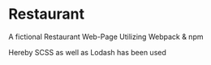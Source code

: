 # Restaurant
A fictional Restaurant Web-Page Utilizing Webpack & npm

Hereby SCSS as well as Lodash has been used
